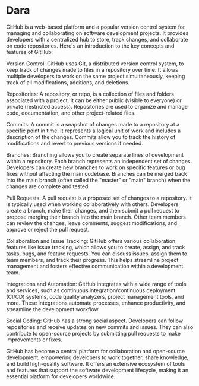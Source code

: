 # Dara 
GitHub is a web-based platform and a popular version control system for managing and collaborating on software development projects. It provides developers with a centralized hub to store, track changes, and collaborate on code repositories. Here's an introduction to the key concepts and features of GitHub:

Version Control: GitHub uses Git, a distributed version control system, to keep track of changes made to files in a repository over time. It allows multiple developers to work on the same project simultaneously, keeping track of all modifications, additions, and deletions.

Repositories: A repository, or repo, is a collection of files and folders associated with a project. It can be either public (visible to everyone) or private (restricted access). Repositories are used to organize and manage code, documentation, and other project-related files.

Commits: A commit is a snapshot of changes made to a repository at a specific point in time. It represents a logical unit of work and includes a description of the changes. Commits allow you to track the history of modifications and revert to previous versions if needed.

Branches: Branching allows you to create separate lines of development within a repository. Each branch represents an independent set of changes. Developers can create new branches to work on specific features or bug fixes without affecting the main codebase. Branches can be merged back into the main branch (often called the "master" or "main" branch) when the changes are complete and tested.

Pull Requests: A pull request is a proposed set of changes to a repository. It is typically used when working collaboratively with others. Developers create a branch, make their changes, and then submit a pull request to propose merging their branch into the main branch. Other team members can review the changes, leave comments, suggest modifications, and approve or reject the pull request.

Collaboration and Issue Tracking: GitHub offers various collaboration features like issue tracking, which allows you to create, assign, and track tasks, bugs, and feature requests. You can discuss issues, assign them to team members, and track their progress. This helps streamline project management and fosters effective communication within a development team.

Integrations and Automation: GitHub integrates with a wide range of tools and services, such as continuous integration/continuous deployment (CI/CD) systems, code quality analyzers, project management tools, and more. These integrations automate processes, enhance productivity, and streamline the development workflow.

Social Coding: GitHub has a strong social aspect. Developers can follow repositories and receive updates on new commits and issues. They can also contribute to open-source projects by submitting pull requests to make improvements or fixes.

GitHub has become a central platform for collaboration and open-source development, empowering developers to work together, share knowledge, and build high-quality software. It offers an extensive ecosystem of tools and features that support the software development lifecycle, making it an essential platform for developers worldwide.
